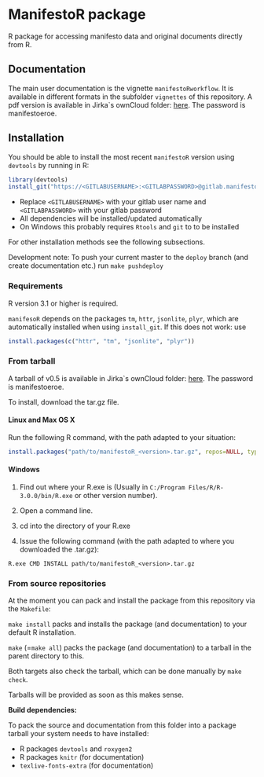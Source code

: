 # ManifestoR package

R package for accessing manifesto data and original documents directly from R.

## Documentation

The main user documentation is the vignette `manifestoRworkflow`.
It is available in different formats in the subfolder `vignettes` of this repository.
A pdf version is available in Jirka`s ownCloud folder:
[here](https://cloud.wzb.eu/public.php?service=files&t=8b30d7bd0e9a18062fbeea6cf8f2e3f3).
The password is manifestoeroe.

## Installation

You should be able to install the most recent `manifestoR` version
using `devtools` by running in R:

```r
library(devtools)
install_git("https://<GITLABUSERNAME>:<GITLABPASSWORD>@gitlab.manifesto.wzb.eu/marpor/manifestor.git", branch="deploy")
```

- Replace `<GITLABUSERNAME>` with your gitlab user name and `<GITLABPASSWORD>` with your gitlab password
- All dependencies will be installed/updated automatically
- On Windows this probably requires `Rtools` and `git` to to be installed

For other installation methods see the following subsections.

Development note: To push your current master to the `deploy` branch (and create documentation etc.) run `make pushdeploy`

### Requirements

R version 3.1 or higher is required.

`manifesoR` depends on the packages `tm`, `httr`, `jsonlite`, `plyr`, which are
automatically installed when using `install_git`. If this does not work: use

```r
install.packages(c("httr", "tm", "jsonlite", "plyr"))
```

### From tarball

A tarball of v0.5 is available in Jirka`s ownCloud folder:
[here](https://cloud.wzb.eu/public.php?service=files&t=8b30d7bd0e9a18062fbeea6cf8f2e3f3).
The password is manifestoeroe.

To install, download the tar.gz file.

#### Linux and Max OS X

Run the following R command, with the path adapted to your situation:

```r
install.packages("path/to/manifestoR_<version>.tar.gz", repos=NULL, type="source")
```

#### Windows

1. Find out where your R.exe is (Usually in `C:/Program Files/R/R-3.0.0/bin/R.exe` or other version number).

2. Open a command line.

3. cd into the directory of your R.exe

4. Issue the following command (with the path adapted to where you downloaded the .tar.gz):

```
R.exe CMD INSTALL path/to/manifestoR_<version>.tar.gz
```

### From source repositories

At the moment you can pack and install the package from this repository via the `Makefile`:

`make install` packs and installs the package (and documentation) to your default R installation.

`make` (=`make all`) packs the package (and documentation) to a tarball in the parent directory to this.

Both targets also check the tarball, which can be done manually by `make check`.

Tarballs will be provided as soon as this makes sense.


**Build dependencies:**

To pack the source and documentation from this folder into a package tarball your system needs to have installed:

* R packages `devtools` and `roxygen2`
* R packages `knitr` (for documentation)
* `texlive-fonts-extra` (for documentation)